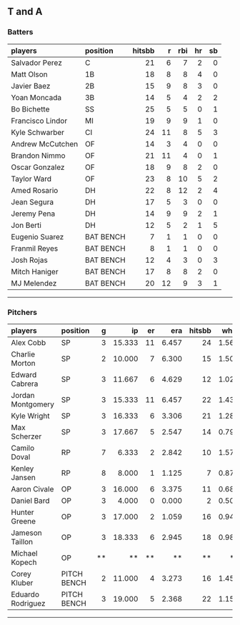 ## T and A

### Batters

 
|players          |position  | hitsbb|  r| rbi| hr| sb| 
|:----------------|:---------|------:|--:|---:|--:|--:| 
|Salvador Perez   |C         |     21|  6|   7|  2|  0| 
|Matt Olson       |1B        |     18|  8|   8|  4|  0| 
|Javier Baez      |2B        |     15|  9|   8|  3|  0| 
|Yoan Moncada     |3B        |     14|  5|   4|  2|  2| 
|Bo Bichette      |SS        |     25|  5|   5|  0|  1| 
|Francisco Lindor |MI        |     19|  9|   9|  1|  0| 
|Kyle Schwarber   |CI        |     24| 11|   8|  5|  3| 
|Andrew McCutchen |OF        |     14|  3|   4|  0|  0| 
|Brandon Nimmo    |OF        |     21| 11|   4|  0|  1| 
|Oscar Gonzalez   |OF        |     18|  9|   8|  2|  0| 
|Taylor Ward      |OF        |     23|  8|  10|  5|  2| 
|Amed Rosario     |DH        |     22|  8|  12|  2|  4| 
|Jean Segura      |DH        |     17|  5|   3|  0|  0| 
|Jeremy Pena      |DH        |     14|  9|   9|  2|  1| 
|Jon Berti        |DH        |     12|  5|   2|  1|  5| 
|Eugenio Suarez   |BAT BENCH |      7|  1|   1|  0|  0| 
|Franmil Reyes    |BAT BENCH |      8|  1|   1|  0|  0| 
|Josh Rojas       |BAT BENCH |     12|  4|   3|  0|  3| 
|Mitch Haniger    |BAT BENCH |     17|  8|   8|  2|  0| 
|MJ Melendez      |BAT BENCH |     20| 12|   9|  3|  1| 

* * *

### Pitchers

 
|players           |position    |  g|     ip| er|   era| hitsbb|  whip| so|  w| sv| 
|:-----------------|:-----------|--:|------:|--:|-----:|------:|-----:|--:|--:|--:| 
|Alex Cobb         |SP          |  3| 15.333| 11| 6.457|     24| 1.565| 11|  1|  0| 
|Charlie Morton    |SP          |  2| 10.000|  7| 6.300|     15| 1.500| 13|  1|  0| 
|Edward Cabrera    |SP          |  3| 11.667|  6| 4.629|     12| 1.029| 12|  1|  0| 
|Jordan Montgomery |SP          |  3| 15.333| 11| 6.457|     22| 1.435| 17|  1|  0| 
|Kyle Wright       |SP          |  3| 16.333|  6| 3.306|     21| 1.286| 16|  3|  0| 
|Max Scherzer      |SP          |  3| 17.667|  5| 2.547|     14| 0.792| 20|  2|  0| 
|Camilo Doval      |RP          |  7|  6.333|  2| 2.842|     10| 1.579|  8|  1|  4| 
|Kenley Jansen     |RP          |  8|  8.000|  1| 1.125|      7| 0.875| 12|  0|  6| 
|Aaron Civale      |OP          |  3| 16.000|  6| 3.375|     11| 0.688| 14|  2|  0| 
|Daniel Bard       |OP          |  3|  4.000|  0| 0.000|      2| 0.500|  5|  1|  2| 
|Hunter Greene     |OP          |  3| 17.000|  2| 1.059|     16| 0.941| 29|  0|  0| 
|Jameson Taillon   |OP          |  3| 18.333|  6| 2.945|     18| 0.982| 18|  1|  0| 
|Michael Kopech    |OP          | **|     **| **|    **|     **|    **| **| **| **| 
|Corey Kluber      |PITCH BENCH |  2| 11.000|  4| 3.273|     16| 1.455|  7|  0|  0| 
|Eduardo Rodriguez |PITCH BENCH |  3| 19.000|  5| 2.368|     22| 1.158| 13|  2|  0| 


* * *


